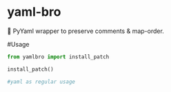 # yaml-bro
🧩 PyYaml wrapper to preserve comments & map-order.

#Usage

```python
from yamlbro import install_patch

install_patch()

#yaml as regular usage
```
